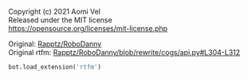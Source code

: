 Copyright (c) 2021 Aomi Vel  
Released under the MIT license  
https://opensource.org/licenses/mit-license.php  
  
Original: [Rapptz/RoboDanny](https://github.com/Rapptz/RoboDanny)  
Original rtfm: [Rapptz/RoboDanny/blob/rewrite/cogs/api.py#L304-L312](https://github.com/Rapptz/RoboDanny/blob/rewrite/cogs/api.py#L304-L312)

```py
bot.load_extension('rtfm')
```
